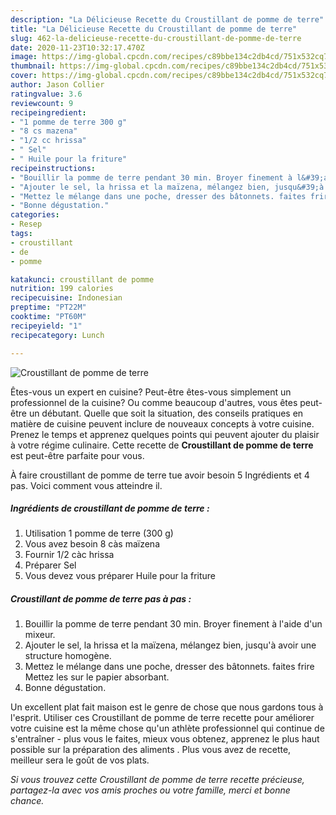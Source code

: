 ```yaml
---
description: "La Délicieuse Recette du Croustillant de pomme de terre"
title: "La Délicieuse Recette du Croustillant de pomme de terre"
slug: 462-la-delicieuse-recette-du-croustillant-de-pomme-de-terre
date: 2020-11-23T10:32:17.470Z
image: https://img-global.cpcdn.com/recipes/c89bbe134c2db4cd/751x532cq70/croustillant-de-pomme-de-terre-photo-principale-de-la-recette.jpg
thumbnail: https://img-global.cpcdn.com/recipes/c89bbe134c2db4cd/751x532cq70/croustillant-de-pomme-de-terre-photo-principale-de-la-recette.jpg
cover: https://img-global.cpcdn.com/recipes/c89bbe134c2db4cd/751x532cq70/croustillant-de-pomme-de-terre-photo-principale-de-la-recette.jpg
author: Jason Collier
ratingvalue: 3.6
reviewcount: 9
recipeingredient:
- "1 pomme de terre 300 g"
- "8 cs mazena"
- "1/2 cc hrissa"
- " Sel"
- " Huile pour la friture"
recipeinstructions:
- "Bouillir la pomme de terre pendant 30 min. Broyer finement à l&#39;aide d&#39;un mixeur."
- "Ajouter le sel, la hrissa et la maïzena, mélangez bien, jusqu&#39;à avoir une structure homogène."
- "Mettez le mélange dans une poche, dresser des bâtonnets. faites frire Mettez les sur le papier absorbant."
- "Bonne dégustation."
categories:
- Resep
tags:
- croustillant
- de
- pomme

katakunci: croustillant de pomme 
nutrition: 199 calories
recipecuisine: Indonesian
preptime: "PT22M"
cooktime: "PT60M"
recipeyield: "1"
recipecategory: Lunch

---
```



![Croustillant de pomme de terre](https://img-global.cpcdn.com/recipes/c89bbe134c2db4cd/751x532cq70/croustillant-de-pomme-de-terre-photo-principale-de-la-recette.jpg)

Êtes-vous un expert en cuisine? Peut-être êtes-vous simplement un professionnel de la cuisine? Ou comme beaucoup d'autres, vous êtes peut-être un débutant. Quelle que soit la situation, des conseils pratiques en matière de cuisine peuvent inclure de nouveaux concepts à votre cuisine. Prenez le temps et apprenez quelques points qui peuvent ajouter du plaisir à votre régime culinaire. Cette recette de <strong> Croustillant de pomme de terre </strong> est peut-être parfaite pour vous.

<!--inarticleads1-->

À faire croustillant de pomme de terre tue avoir besoin 5 Ingrédients et 4 pas. Voici comment vous atteindre il.

##### Ingrédients de croustillant de pomme de terre :

1. Utilisation 1 pomme de terre (300 g)
1. Vous avez besoin 8 càs maïzena
1. Fournir 1/2 càc hrissa
1. Préparer  Sel
1. Vous devez vous préparer  Huile pour la friture




<!--inarticleads2-->

##### Croustillant de pomme de terre pas à pas :

1. Bouillir la pomme de terre pendant 30 min. Broyer finement à l&#39;aide d&#39;un mixeur.
1. Ajouter le sel, la hrissa et la maïzena, mélangez bien, jusqu&#39;à avoir une structure homogène.
1. Mettez le mélange dans une poche, dresser des bâtonnets. faites frire Mettez les sur le papier absorbant.
1. Bonne dégustation.




<!--inarticleads1-->

<p>
Un excellent plat fait maison est le genre de chose que nous gardons tous à l'esprit. Utiliser ces Croustillant de pomme de terre recette pour améliorer votre cuisine est la même chose qu'un athlète professionnel qui continue de s'entraîner - plus vous le faites, mieux vous obtenez, apprenez le plus haut possible sur la préparation des aliments . Plus vous avez de recette, meilleur sera le goût de vos plats.
</p>

<p>
<i>Si vous trouvez cette Croustillant de pomme de terre recette précieuse, partagez-la avec vos amis proches ou votre famille, merci et bonne chance.</i>
</p>
